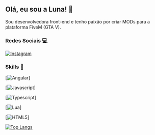 ## Olá, eu sou a Luna! 💜

Sou desenvolvedora front-end e tenho paixão por criar MODs para a plataforma FiveM (GTA V).



### Redes Sociais 💻
[![Instagram](https://img.shields.io/badge/Instagram-E4405F?style=for-the-badge&logo=instagram&logoColor=white)](https://www.instagram.com/sooualuiza)


### Skills  🧠

[![Angular](https://img.shields.io/badge/Angular-DD0031?style=for-the-badge&logo=angular&logoColor=white)]


[![Javascript](https://img.shields.io/badge/JavaScript-323330?style=for-the-badge&logo=javascript&logoColor=F7DF1E)]


[![Typescript](https://img.shields.io/badge/TypeScript-007ACC?style=for-the-badge&logo=typescript&logoColor=white)]

[![Lua](https://img.shields.io/badge/Lua-2C2D72?style=for-the-badge&logo=lua&logoColor=white)]

[![HTML5](https://img.shields.io/badge/HTML5-E34F26?style=for-the-badge&logo=html5&logoColor=whitee)]



[![Top Langs](https://github-readme-stats.vercel.app/api/top-langs/?username=soualuiza&hide_progress=true&theme=tokyonight)](https://github.com/soualuiza/github-readme-stats)








